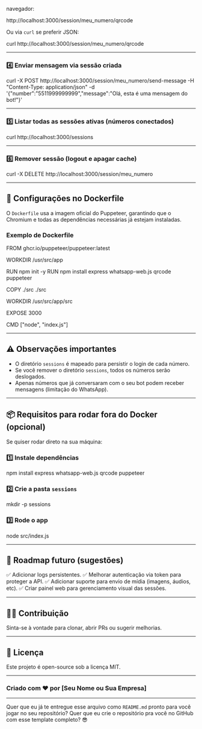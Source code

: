  navegador:

http://localhost:3000/session/meu_numero/qrcode

Ou via `curl` se preferir JSON:

curl http://localhost:3000/session/meu_numero/qrcode

---

### 4️⃣ Enviar mensagem via sessão criada

curl -X POST http://localhost:3000/session/meu_numero/send-message
    -H "Content-Type: application/json"
    -d '{"number":"5511999999999","message":"Olá, esta é uma mensagem do bot!"}'

---

### 5️⃣ Listar todas as sessões ativas (números conectados)

curl http://localhost:3000/sessions

---

### 6️⃣ Remover sessão (logout e apagar cache)

curl -X DELETE http://localhost:3000/session/meu_numero

---

## 🔧 Configurações no Dockerfile

O `Dockerfile` usa a imagem oficial do Puppeteer, garantindo que o Chromium e todas as dependências necessárias já estejam instaladas.

### Exemplo de Dockerfile

FROM ghcr.io/puppeteer/puppeteer:latest

WORKDIR /usr/src/app

RUN npm init -y
RUN npm install express whatsapp-web.js qrcode puppeteer

COPY ./src ./src

WORKDIR /usr/src/app/src

EXPOSE 3000

CMD ["node", "index.js"]

---

## ⚠️ Observações importantes

* O diretório `sessions` é mapeado para persistir o login de cada número.
* Se você remover o diretório `sessions`, todos os números serão deslogados.
* Apenas números que já conversaram com o seu bot podem receber mensagens (limitação do WhatsApp).

---

## 📦 Requisitos para rodar fora do Docker (opcional)

Se quiser rodar direto na sua máquina:

### 1️⃣ Instale dependências

npm install express whatsapp-web.js qrcode puppeteer

### 2️⃣ Crie a pasta `sessions`

mkdir -p sessions

### 3️⃣ Rode o app

node src/index.js

---

## 🚀 Roadmap futuro (sugestões)

✅ Adicionar logs persistentes.
✅ Melhorar autenticação via token para proteger a API.
✅ Adicionar suporte para envio de mídia (imagens, áudios, etc).
✅ Criar painel web para gerenciamento visual das sessões.

---

## 🧑‍💻 Contribuição

Sinta-se à vontade para clonar, abrir PRs ou sugerir melhorias.

---

## 📄 Licença

Este projeto é open-source sob a licença MIT.

---

### Criado com ❤️ por [Seu Nome ou Sua Empresa]

---

Quer que eu já te entregue esse arquivo como `README.md` pronto para você jogar no seu repositório? Quer que eu crie o repositório pra você no GitHub com esse template completo? 😎
